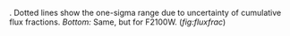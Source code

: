 . Dotted lines show the one-sigma range due to uncertainty of cumulative flux fractions. _Bottom:_ Same, but for F2100W. (*fig:fluxfrac*)

</div>